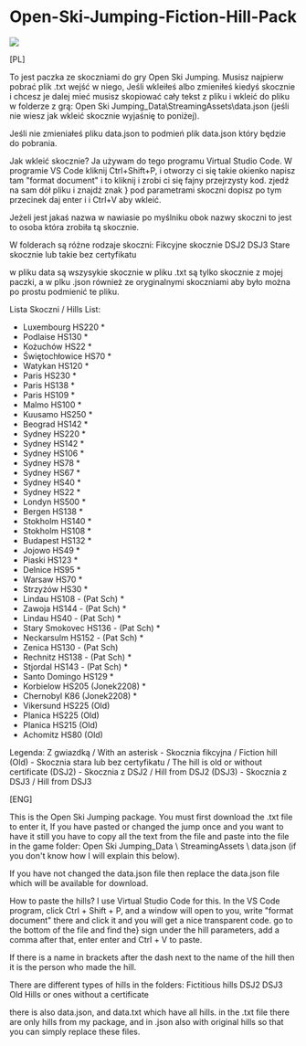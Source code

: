 # Open-Ski-Jumping-Fiction-Hill-Pack

<img src="https://media.discordapp.net/attachments/703146900706164736/704704584697774144/cover.png?width=1440&height=592">

[PL]

To jest paczka ze skoczniami do gry Open Ski Jumping.
Musisz najpierw pobrać plik .txt wejść w niego, Jeśli wkleiłeś albo zmieniłeś kiedyś skocznie i chcesz je dalej mieć musisz skopiować cały tekst z pliku i wkleić do pliku w folderze z grą: Open Ski Jumping_Data\StreamingAssets\data.json (jeśli nie wiesz jak wkleić skocznie wyjaśnię to poniżej).


Jeśli nie zmieniałeś pliku data.json to podmień plik data.json który będzie do pobrania.


Jak wkleić skocznie?
Ja używam do tego programu Virtual Studio Code.
W programie VS Code kliknij Ctrl+Shift+P, i otworzy ci się takie okienko napisz tam "format document" i to kliknij i zrobi ci się fajny przejrzysty kod.
zjedź na sam dół pliku i znajdź znak } pod parametrami skoczni dopisz po tym przecinek daj enter i i Ctrl+V aby wkleić.

Jeżeli jest jakaś nazwa w nawiasie po myślniku obok nazwy skoczni to jest to osoba która zrobiła tą skocznie.

W folderach są różne rodzaje skoczni:
Fikcyjne skocznie
DSJ2
DSJ3
Stare skocznie lub takie bez certyfikatu

w pliku data są wszysykie skocznie
w pliku .txt są tylko skocznie z mojej paczki, a w plku .json również ze oryginalnymi skoczniami aby było można po prostu podmienić te pliku.


Lista Skoczni / Hills List:
- Luxembourg HS220 *
- Podlaise HS130 *
- Kożuchów HS22 *
- Świętochłowice HS70 *
- Watykan HS120 *
- Paris HS230 *
- Paris HS138 *
- Paris HS109 *
- Malmo HS100 *
- Kuusamo HS250 * 
- Beograd HS142 *
- Sydney HS220 *
- Sydney HS142 *
- Sydney HS106 *
- Sydney HS78 *
- Sydney HS67 *
- Sydney HS40 *
- Sydney HS22 *
- Londyn HS500 *
- Bergen HS138 *
- Stokholm HS140 * 
- Stokholm HS108 *
- Budapest HS132 *
- Jojowo HS49 *
- Piaski HS123 * 
- Delnice HS95 *
- Warsaw HS70 *
- Strzyżów HS30 *
- Lindau HS108 - (Pat Sch) *
- Zawoja HS144 - (Pat Sch) *
- Lindau HS40 - (Pat Sch) *
- Stary Smokovec HS136 - (Pat Sch) *
- Neckarsulm HS152 - (Pat Sch) *
- Zenica HS130 - (Pat Sch) 
- Rechnitz HS138 - (Pat Sch) *
- Stjordal HS143 - (Pat Sch) *
- Santo Domingo HS129 *
- Korbielow HS205 (Jonek2208) *
- Chernobyl K86 (Jonek2208) *
- Vikersund HS225 (Old)
- Planica HS225 (Old)
- Planica HS215 (Old)
- Achomitz HS80 (Old)

Legenda:
Z gwiazdką / With an asterisk - Skocznia fikcyjna / Fiction hill
(Old) -  Skocznia stara lub bez certyfikatu / The hill is old or without certificate
(DSJ2) - Skocznia z DSJ2 / Hill from DSJ2
(DSJ3) - Skocznia z DSJ3 / Hill from DSJ3


[ENG]


This is the Open Ski Jumping package.
You must first download the .txt file to enter it, If you have pasted or changed the jump once and you want to have it still you have to copy all the text from the file and paste into the file in the game folder: Open Ski Jumping_Data \ StreamingAssets \ data.json (if you don't know how I will explain this below).


If you have not changed the data.json file then replace the data.json file which will be available for download.


How to paste the hills?
I use Virtual Studio Code for this.
In the VS Code program, click Ctrl + Shift + P, and a window will open to you, write "format document" there and click it and you will get a nice transparent code.
go to the bottom of the file and find the} sign under the hill parameters, add a comma after that, enter enter and Ctrl + V to paste.

If there is a name in brackets after the dash next to the name of the hill then it is the person who made the hill.

There are different types of hills in the folders:
Fictitious hills
DSJ2
DSJ3
Old Hills or ones without a certificate


there is also data.json, and data.txt which have all hills.
in the .txt file there are only hills from my package, and in .json also with original hills so that you can simply replace these files.

